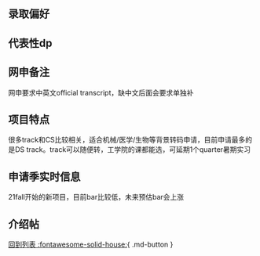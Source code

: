 ## 录取偏好

## 代表性dp

## 网申备注
网申要求中英文official transcript，缺中文后面会要求单独补

## 项目特点

很多track和CS比较相关，适合机械/医学/生物等背景转码申请，目前申请最多的是DS track。track可以随便转，工学院的课都能选，可延期1个quarter暑期实习

## 申请季实时信息

21fall开始的新项目，目前bar比较低，未来预估bar会上涨

## 介绍帖

[回到列表 :fontawesome-solid-house:](选校梯度.md){ .md-button }
